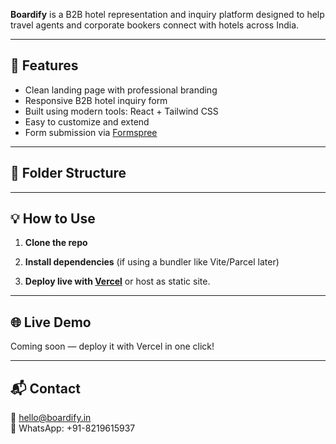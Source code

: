 

**Boardify** is a B2B hotel representation and inquiry platform designed to help travel agents and corporate bookers connect with hotels across India.

---

## 🚀 Features

- Clean landing page with professional branding
- Responsive B2B hotel inquiry form
- Built using modern tools: React + Tailwind CSS
- Easy to customize and extend
- Form submission via [Formspree](https://formspree.io)

---

## 📂 Folder Structure



---

## 💡 How to Use

1. **Clone the repo**  

2. **Install dependencies** (if using a bundler like Vite/Parcel later)

3. **Deploy live with [Vercel](https://vercel.com)** or host as static site.

---

## 🌐 Live Demo

Coming soon — deploy it with Vercel in one click!

---

## 📬 Contact

📧 hello@boardify.in  
📱 WhatsApp: +91-8219615937 

